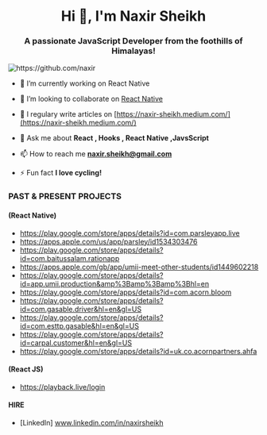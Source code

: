 <h1 align="center">Hi 👋, I'm Naxir Sheikh</h1>
<h3 align="center">A passionate JavaScript Developer from the foothills of Himalayas!</h3>
<p align="left"> <img src="https://komarev.com/ghpvc/?username=naxir" alt="https://github.com/naxir" /> </p>

- 🔭 I’m currently working on React Native

- 👯 I’m looking to collaborate on [React Native](https://github.com/react-native-community/)

- 📝 I regulary write articles on [https://naxir-sheikh.medium.com/](https://naxir-sheikh.medium.com/)

- 💬 Ask me about **React , Hooks ,  React Native ,JavsScript**

- 📫 How to reach me **naxir.sheikh@gmail.com**

- ⚡ Fun fact **I love cycling!**

### PAST & PRESENT PROJECTS

#### (React Native)
- https://play.google.com/store/apps/details?id=com.parsleyapp.live
- https://apps.apple.com/us/app/parsley/id1534303476
- https://play.google.com/store/apps/details?id=com.baitussalam.rationapp 
- https://apps.apple.com/gb/app/umii-meet-other-students/id1449602218
- https://play.google.com/store/apps/details?id=app.umii.production&amp%3Bamp%3Bamp%3Bhl=en
- https://play.google.com/store/apps/details?id=com.acorn.bloom
- https://play.google.com/store/apps/details?id=com.gasable.driver&hl=en&gl=US
- https://play.google.com/store/apps/details?id=com.esttp.gasable&hl=en&gl=US
- https://play.google.com/store/apps/details?id=carpal.customer&hl=en&gl=US
- https://play.google.com/store/apps/details?id=uk.co.acornpartners.ahfa


#### (React JS)
- https://playback.live/login


#### HIRE
- [LinkedIn] www.linkedin.com/in/naxirsheikh

